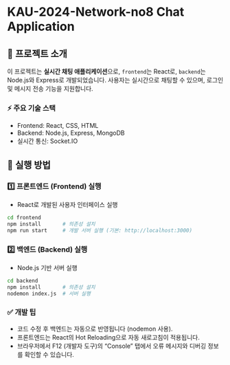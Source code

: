 # KAU-2024-Network-no8 Chat Application

## 🚀 프로젝트 소개
이 프로젝트는 **실시간 채팅 애플리케이션**으로, `frontend`는 React로, `backend`는 Node.js와 Express로 개발되었습니다. 
사용자는 실시간으로 채팅할 수 있으며, 로그인 및 메시지 전송 기능을 지원합니다.

### ⚡️ 주요 기술 스택
- Frontend: React, CSS, HTML
- Backend: Node.js, Express, MongoDB
- 실시간 통신: Socket.IO
  

## 🚀 실행 방법

### 1️⃣ 프론트엔드 (Frontend) 실행
- React로 개발된 사용자 인터페이스 실행

```bash
cd frontend
npm install       # 의존성 설치
npm run start     # 개발 서버 실행 (기본: http://localhost:3000)
```

### 2️⃣ 백엔드 (Backend) 실행
- Node.js 기반 서버 실행

```bash
cd backend
npm install       # 의존성 설치
nodemon index.js  # 서버 실행
```


### ✅ 개발 팁
- 코드 수정 후 백엔드는 자동으로 반영됩니다 (nodemon 사용).
- 프론트엔드는 React의 Hot Reloading으로 자동 새로고침이 적용됩니다.
- 브라우저에서 F12 (개발자 도구)의 “Console” 탭에서 오류 메시지와 디버깅 정보를 확인할 수 있습니다.
